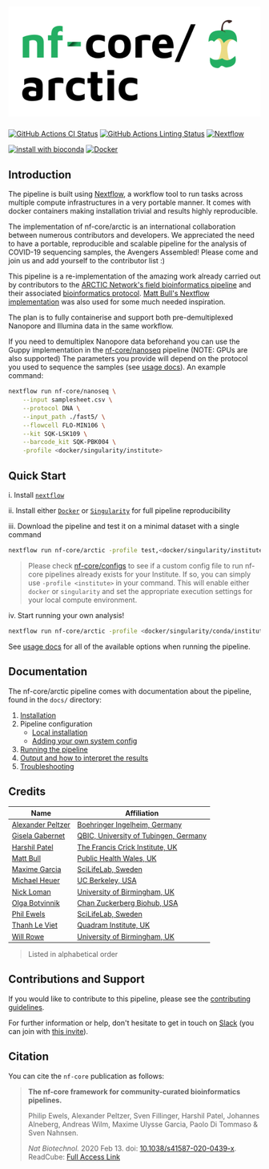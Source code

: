 # ![nf-core/arctic](docs/images/nf-core-arctic_logo.png)

[![GitHub Actions CI Status](https://github.com/nf-core/arctic/workflows/nf-core%20CI/badge.svg)](https://github.com/nf-core/arctic/actions)
[![GitHub Actions Linting Status](https://github.com/nf-core/arctic/workflows/nf-core%20linting/badge.svg)](https://github.com/nf-core/arctic/actions)
[![Nextflow](https://img.shields.io/badge/nextflow-%E2%89%A519.10.0-brightgreen.svg)](https://www.nextflow.io/)

[![install with bioconda](https://img.shields.io/badge/install%20with-bioconda-brightgreen.svg)](http://bioconda.github.io/)
[![Docker](https://img.shields.io/docker/automated/nfcore/arctic.svg)](https://hub.docker.com/r/nfcore/arctic)

## Introduction

The pipeline is built using [Nextflow](https://www.nextflow.io), a workflow tool to run tasks across multiple compute infrastructures in a very portable manner. It comes with docker containers making installation trivial and results highly reproducible.

The implementation of nf-core/arctic is an international collaboration between numerous contributors and developers. We appreciated the need to have a portable, reproducible and scalable pipeline for the analysis of COVID-19 sequencing samples, the Avengers Assembled! Please come and join us and add yourself to the contributor list :)

This pipeline is a re-implementation of the amazing work already carried out by contributors to the [ARCTIC Network's field bioinformatics pipeline](https://github.com/artic-network/fieldbioinformatics) and their associated [bioinformatics protocol](https://artic.network/ncov-2019/ncov2019-bioinformatics-sop.html). [Matt Bull's Nextflow implementation]( https://github.com/connor-lab/ncov2019-artic-nf) was also used for some much needed inspiration.

The plan is to fully containerise and support both pre-demultiplexed Nanopore and Illumina data in the same workflow.

If you need to demultiplex Nanopore data beforehand you can use the Guppy implementation in the [nf-core/nanoseq](https://github.com/nf-core/nanoseq) pipeline (NOTE: GPUs are also supported) The parameters you provide will depend on the protocol you used to sequence the samples (see [usage docs](https://github.com/nf-core/nanoseq/blob/master/docs/usage.md#--input)). An example command:

```bash
nextflow run nf-core/nanoseq \
    --input samplesheet.csv \
    --protocol DNA \
    --input_path ./fast5/ \
    --flowcell FLO-MIN106 \
    --kit SQK-LSK109 \
    --barcode_kit SQK-PBK004 \
    -profile <docker/singularity/institute>
```

## Quick Start

i. Install [`nextflow`](https://nf-co.re/usage/installation)

ii. Install either [`Docker`](https://docs.docker.com/engine/installation/) or [`Singularity`](https://www.sylabs.io/guides/3.0/user-guide/) for full pipeline reproducibility

iii. Download the pipeline and test it on a minimal dataset with a single command

```bash
nextflow run nf-core/arctic -profile test,<docker/singularity/institute>
```

> Please check [nf-core/configs](https://github.com/nf-core/configs#documentation) to see if a custom config file to run nf-core pipelines already exists for your Institute. If so, you can simply use `-profile <institute>` in your command. This will enable either `docker` or `singularity` and set the appropriate execution settings for your local compute environment.

iv. Start running your own analysis!

<!-- TODO nf-core: Update the default command above used to run the pipeline -->

```bash
nextflow run nf-core/arctic -profile <docker/singularity/conda/institute> --input samplesheet.csv
```

See [usage docs](docs/usage.md) for all of the available options when running the pipeline.

## Documentation

The nf-core/arctic pipeline comes with documentation about the pipeline, found in the `docs/` directory:

1. [Installation](https://nf-co.re/usage/installation)
2. Pipeline configuration
    * [Local installation](https://nf-co.re/usage/local_installation)
    * [Adding your own system config](https://nf-co.re/usage/adding_own_config)
3. [Running the pipeline](docs/usage.md)
4. [Output and how to interpret the results](docs/output.md)
5. [Troubleshooting](https://nf-co.re/usage/troubleshooting)

<!-- TODO nf-core: Add a brief overview of what the pipeline does and how it works -->

## Credits

| Name                                                      | Affiliation                                                                           |
|-----------------------------------------------------------|---------------------------------------------------------------------------------------|
| [Alexander Peltzer](https://github.com/apeltzer)          | [Boehringer Ingelheim, Germany](https://www.boehringer-ingelheim.de/)                 |
| [Gisela Gabernet](https://github.com/ggabernet)           | [QBIC, University of Tubingen, Germany](https://portal.qbic.uni-tuebingen.de/portal/) |
| [Harshil Patel](https://github.com/drpatelh)              | [The Francis Crick Institute, UK](https://www.crick.ac.uk/)                           |
| [Matt Bull](https://github.com/m-bull)                    | [Public Health Wales, UK](https://phw.nhs.wales/)                                     |
| [Maxime Garcia](https://github.com/MaxUlysse)             | [SciLifeLab, Sweden](https://www.scilifelab.se/)                                      |
| [Michael Heuer](https://github.com/heuermh)               | [UC Berkeley, USA](https://https://rise.cs.berkeley.edu)                              |
| [Nick Loman](https://github.com/nickloman)                | [University of Birmingham, UK](https://www.birmingham.ac.uk)                          |
| [Olga Botvinnik](https://github.com/olgabot)              | [Chan Zuckerberg Biohub, USA](https://www.czbiohub.org/)                              |
| [Phil Ewels](https://github.com/ewels)                    | [SciLifeLab, Sweden](https://www.scilifelab.se/)                                      |
| [Thanh Le Viet](https://github.com/thanhleviet)           | [Quadram Institute, UK](https://quadram.ac.uk/)                                       |
| [Will Rowe](https://github.com/will-rowe)                 | [University of Birmingham, UK](https://www.birmingham.ac.uk)                          |

> Listed in alphabetical order

## Contributions and Support

If you would like to contribute to this pipeline, please see the [contributing guidelines](.github/CONTRIBUTING.md).

For further information or help, don't hesitate to get in touch on [Slack](https://nfcore.slack.com/channels/arctic) (you can join with [this invite](https://nf-co.re/join/slack)).

## Citation

<!-- TODO nf-core: Add citation for pipeline after first release. Uncomment lines below and update Zenodo doi. -->
<!-- If you use  nf-core/arctic for your analysis, please cite it using the following doi: [10.5281/zenodo.XXXXXX](https://doi.org/10.5281/zenodo.XXXXXX) -->

You can cite the `nf-core` publication as follows:

> **The nf-core framework for community-curated bioinformatics pipelines.**
>
> Philip Ewels, Alexander Peltzer, Sven Fillinger, Harshil Patel, Johannes Alneberg, Andreas Wilm, Maxime Ulysse Garcia, Paolo Di Tommaso & Sven Nahnsen.
>
> _Nat Biotechnol._ 2020 Feb 13. doi: [10.1038/s41587-020-0439-x](https://dx.doi.org/10.1038/s41587-020-0439-x).  
> ReadCube: [Full Access Link](https://rdcu.be/b1GjZ)
